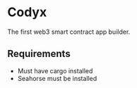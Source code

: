 # Codyx

The first web3 smart contract app builder.

## Requirements

- Must have cargo installed
- Seahorse must be installed